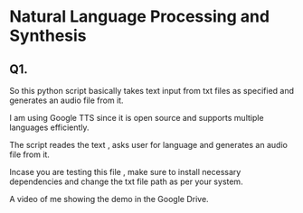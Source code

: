 # Natural Language Processing and Synthesis 

## Q1.

So this python script basically takes text input from txt files as specified and generates an audio file from it.

I am using Google TTS since it is open source and supports multiple languages efficiently.

The script reades the text , asks user for language and generates an audio file from it.

Incase you are testing this file , make sure to install necessary dependencies and change the txt file path as per your system.

A video of me showing the demo in the Google Drive.
